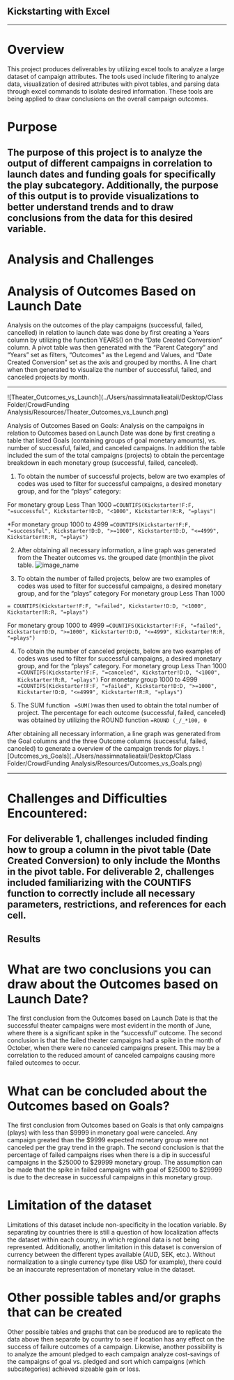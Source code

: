 ## Kickstarting with Excel
---
# Overview 
This project produces deliverables by utilizing excel tools to analyze a large dataset of campaign attributes. The tools used include filtering to analyze data, visualization of desired attributes with pivot tables, and parsing data through excel commands to isolate desired information. These tools are being applied to draw conclusions on the overall campaign outcomes.

# Purpose 
The purpose of this project is to analyze the output of different campaigns in correlation to launch dates and funding goals for specifically the play subcategory. Additionally, the purpose of this output is to provide visualizations to better understand trends and to draw conclusions from the data for this desired variable. 
---
# Analysis and Challenges

# Analysis of Outcomes Based on Launch Date
Analysis on the outcomes of the play campaigns (successful, failed, cancelled) in relation to launch date was done by first creating a Years column by utilizing the function YEARS() on the “Date Created Conversion” column. A pivot table was then generated with the “Parent Category” and “Years” set as filters, “Outcomes” as the Legend and Values, and “Date Created Conversion” set as the axis and grouped by months. A line chart when then generated to visualize the number of successful, failed, and canceled projects by month.  

---
![Theater_Outcomes_vs_Launch](../Users/nassimnatalieataii/Desktop/Class Folder/CrowdFunding Analysis/Resources/Theater_Outcomes_vs_Launch.png)


  Analysis of Outcomes Based on Goals: 
 Analysis on the campaigns in relation to Outcomes based on Launch Date was done by first creating a table that listed Goals (containing groups of goal monetary amounts), vs. number of successful, failed, and canceled campaigns. In addition the table included the sum of the total campaigns (projects) to obtain the percentage breakdown in each monetary group (successful, failed, canceled). 

 1. To obtain the number of successful projects, below are two examples of codes was used to filter for successful campaigns, a desired monetary group, and for the “plays” category:
 
For monetary group Less Than 1000 
`=COUNTIFS(Kickstarter!F:F, "=successful", Kickstarter!D:D, "<1000", Kickstarter!R:R, "=plays")`

*For monetary group 1000 to 4999
`=COUNTIFS(Kickstarter!F:F, "=successful", Kickstarter!D:D, ">=1000", Kickstarter!D:D, "<=4999", Kickstarter!R:R, "=plays")`

2. After obtaining all necessary information, a line graph was generated from the Theater outcomes vs. the grouped date (month)in the pivot table.
![image_name](path/to/image_name.png)

 3. To obtain the number of failed projects, below are two examples of codes was used to filter for successful campaigns, a desired monetary group, and for the “plays” category
For monetary group Less Than 1000 

`= COUNTIFS(Kickstarter!F:F, "=failed", Kickstarter!D:D, "<1000", Kickstarter!R:R, "=plays")`

For monetary group 1000 to 4999
`=COUNTIFS(Kickstarter!F:F, "=failed", Kickstarter!D:D, ">=1000", Kickstarter!D:D, "<=4999", Kickstarter!R:R, "=plays")`

4.  To obtain the number of canceled projects, below are two examples of codes was used to filter for successful campaigns, a desired monetary group, and for the “plays” category.
For monetary group Less Than 1000 
` =COUNTIFS(Kickstarter!F:F, "=canceled", Kickstarter!D:D, "<1000", Kickstarter!R:R, "=plays")`
For monetary group 1000 to 4999
`=COUNTIFS(Kickstarter!F:F, "=failed", Kickstarter!D:D, ">=1000", Kickstarter!D:D, "<=4999", Kickstarter!R:R, "=plays")`

5. The SUM function ` =SUM()`was then used to obtain the total number of project. The percentage for each outcome (successful, failed, canceled) was obtained by utilizing the ROUND function `=ROUND (_/_*100, 0`


 After obtaining all necessary information, a line graph was generated from the Goal columns and the three Outcome columns (successful, failed, canceled) to generate a overview of the campaign trends for plays. 
![Outcomes_vs_Goals](../Users/nassimnatalieataii/Desktop/Class Folder/CrowdFunding Analysis/Resources/Outcomes_vs_Goals.png)

---
# Challenges and Difficulties Encountered: 
For deliverable 1, challenges included finding how to group a column in the pivot table (Date Created Conversion) to only include the Months in the pivot table. 
For deliverable 2, challenges included familiarizing with the COUNTIFS function to correctly include all necessary parameters, restrictions, and references for each cell. 
---
## Results

 # What are two conclusions you can draw about the Outcomes based on Launch Date?
The first conclusion from the Outcomes based on Launch Date is that the successful theater  campaigns were most evident in the month of June, where there is a significant spike in the “successful” outcome. 
The second conclusion is that the failed theater campaigns had a spike in the month of October, when there were no canceled campaigns present. This may be a correlation to the reduced amount of canceled campaigns causing more failed outcomes to occur. 

# What can be concluded about the Outcomes based on Goals?
The first conclusion from Outcomes based on Goals is that only campaigns (plays) with less than $9999 in monetary goal were canceled. Any campaign greated than the $9999 expected monetary group were not canceled per the gray  trend in the graph. 
The second conclusion is that the percentage of failed campaigns rises when there is a dip in successful campaigns in the $25000 to $29999 monetary group. The assumption can be made that the spike in failed campaigns with goal of $25000 to $29999 is due to the decrease in successful campaigns in this monetary group. 

# Limitation of the dataset
Limitations of this dataset include non-specificity in the location variable. By separating by countries there is still a question of how localization affects the dataset within each country, in which regional data is not being represented. Additionally, another limitation in this dataset is conversion of currency between the different types available (AUD, SEK, etc.). Without normalization to a single currency type (like USD for example), there could be an inaccurate representation of monetary value in the dataset. 

 # Other possible tables and/or graphs that can be created
Other possible tables and graphs that can be produced are to replicate the data above then separate by country to see if location has any effect on the success of failure outcomes of a campaign. Likewise, another possibility is to analyze the amount pledged to each campaign analyze cost-savings of the campaigns of goal vs. pledged and sort which campaigns (which subcategories) achieved sizeable gain or loss.  
